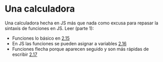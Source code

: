 # Una calculadora

Una calculadora hecha en JS más que nada como excusa para repasar la sintaxis de funciones en JS. Leer (parte 1):

- Funciones lo básico en [2.15](https://es.javascript.info/function-basics)
- En JS las funciones se pueden asignar a variables [2.16](https://es.javascript.info/function-expressions)
- Funciones flecha porque aparecen seguido y son más rápidas de escribir [2.17](https://es.javascript.info/arrow-functions-basics)